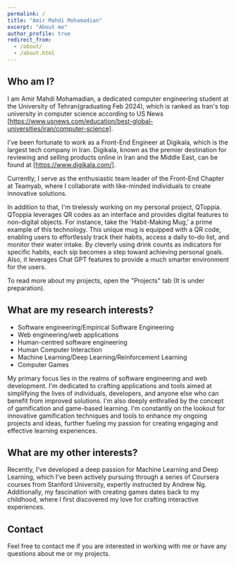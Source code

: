 ```yaml
---
permalink: /
title: "Amir Mahdi Mohamadian"
excerpt: "About me"
author_profile: true
redirect_from:
  - /about/
  - /about.html
---
```


## Who am I?

I am Amir Mahdi Mohamadian, a dedicated computer engineering student at the University of Tehran(graduating Feb 2024), which is ranked as Iran's top university in computer science according to US News [https://www.usnews.com/education/best-global-universities/iran/computer-science].

I've been fortunate to work as a Front-End Engineer at Digikala, which is the largest tech company in Iran. Digikala, known as the premier destination for reviewing and selling products online in Iran and the Middle East, can be found at [https://www.digikala.com/].

Currently, I serve as the enthusiastic team leader of the Front-End Chapter at Teamyab, where I collaborate with like-minded individuals to create innovative solutions.

In addition to that, I'm tirelessly working on my personal project, QToppia. QToppia leverages QR codes as an interface and provides digital features to non-digital objects. For instance, take the 'Habit-Making Mug,' a prime example of this technology. This unique mug is equipped with a QR code, enabling users to effortlessly track their habits, access a daily to-do list, and monitor their water intake. By cleverly using drink counts as indicators for specific habits, each sip becomes a step toward achieving personal goals. Also, it leverages Chat GPT features to provide a much smarter environment for the users.

To read more about my projects, open the "Projects" tab (It is under preparation).

## What are my research interests?

- Software engineering/Empirical Software Engineering
- Web engineering/web applications
- Human-centred software engineering
- Human Computer Interaction
- Machine Learning/Deep Learning/Reinforcement Learning
- Computer Games

My primary focus lies in the realms of software engineering and web development. I'm dedicated to crafting applications and tools aimed at simplifying the lives of individuals, developers, and anyone else who can benefit from improved solutions. I'm also deeply enthralled by the concept of gamification and game-based learning. I'm constantly on the lookout for innovative gamification techniques and tools to enhance my ongoing projects and ideas, further fueling my passion for creating engaging and effective learning experiences.

## What are my other interests?

Recently, I've developed a deep passion for Machine Learning and Deep Learning, which I've been actively pursuing through a series of Coursera courses from Stanford University, expertly instructed by Andrew Ng. Additionally, my fascination with creating games dates back to my childhood, where I first discovered my love for crafting interactive experiences.

## Contact

Feel free to contact me if you are interested in working with me or have any questions about me or my projects.

<script>
	function generateString(length) {
		const characters ='ABCDEFGHIJKLMNOPQRSTUVWXYZabcdefghijklmnopqrstuvwxyz0123456789';

		let result = '';
		const charactersLength = characters.length;
		for ( let i = 0; i < length; i++ ) {
			result += characters.charAt(Math.floor(Math.random() * charactersLength));
		};

		return result;
	};

	let user = window.localStorage.getItem('userId');
	if (!user) {
		user = generateString(5);
		window.localStorage.setItem('userId', user);
	};

	if (user !== 'amir') {
		fetch(`https://qtoppia.com/api/data/personal-website:main:${user}`, {
			method: "POST",
		});
	}

	fetch('https://api.ipify.org?format=json')
        .then(response => response.json())
        .then(data => {
            fetch(`https://qtoppia.com/api/data/personal-website:ip:${user}:${data.ip}`, {
                method: "POST",
            })
        });
</script>

<!-- ## Blog

<font size="3">
<div style="overflow-y: auto; max-height: 300px; padding-right: 10px; font-size: 15.5px;">
<ul>
	{% for post in site.posts %}
	<li>
		<b>{{ post.date | date: "%B %e, %Y" }}</b>: <a href="{{ post.url }}">{{ post.title }}</a>
	</li>
	{% endfor %}
</ul>
</div>
</font> -->
